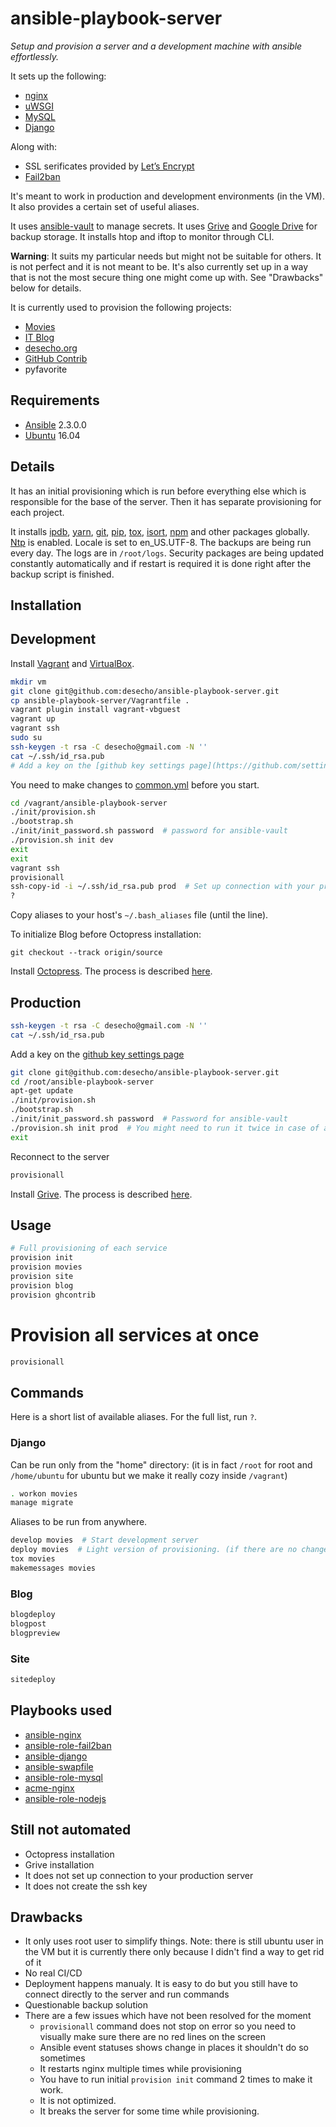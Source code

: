 ansible-playbook-server
============================
*Setup and provision a server and a development machine with ansible effortlessly.*

It sets up the following:
* [nginx][nginx]
* [uWSGI][uWSGI]
* [MySQL][MySQL]
* [Django][Django]

Along with:
* SSL serificates provided by [Let’s Encrypt][Let’s Encrypt]
* [Fail2ban][Fail2ban]

It's meant to work in production and development environments (in the VM).
It also provides a certain set of useful aliases.

It uses [ansible-vault][ansible-vault] to manage secrets.
It uses [Grive][Grive] and [Google Drive][Google Drive] for backup storage.
It installs htop and iftop to monitor through CLI.

**Warning**: It suits my particular needs but might not be suitable for others. It is not perfect and it is not meant to be. It's also currently set up in a way that is not the most secure thing one might come up with. See "Drawbacks" below for details.

It is currently used to provision the following projects:
* [Movies][Movies]
* [IT Blog][IT Blog]
* [desecho.org][desecho.org]
* [GitHub Contrib][Githubcontrib]
* pyfavorite

Requirements
------------
* [Ansible][Ansible] 2.3.0.0
* [Ubuntu][Ubuntu] 16.04


Details
------------
It has an initial provisioning which is run before everything else which is responsible for the base of the server. Then it has separate provisioning for each project.

It installs [ipdb][ipdb], [yarn][yarn], [git][git], [pip][pip], [tox][tox], [isort][isort], [npm][npm] and other packages globally. [Ntp][Ntp] is enabled. Locale is set to en_US.UTF-8.
The backups are being run every day. The logs are in `/root/logs`.
Security packages are being updated constantly automatically and if restart is required it is done right after the backup script is finished.

Installation
------------

Development
--------------
Install [Vagrant][Vagrant] and [VirtualBox][VirtualBox].

```bash
mkdir vm
git clone git@github.com:desecho/ansible-playbook-server.git
cp ansible-playbook-server/Vagrantfile .
vagrant plugin install vagrant-vbguest
vagrant up
vagrant ssh
sudo su
ssh-keygen -t rsa -C desecho@gmail.com -N ''
cat ~/.ssh/id_rsa.pub
# Add a key on the [github key settings page](https://github.com/settings/keys)
```

You need to make changes to [common.yml][common.yml] before you start.

```bash
cd /vagrant/ansible-playbook-server
./init/provision.sh
./bootstrap.sh
./init/init_password.sh password  # password for ansible-vault
./provision.sh init dev
exit
exit
vagrant ssh
provisionall
ssh-copy-id -i ~/.ssh/id_rsa.pub prod  # Set up connection with your production server
?
```
Copy aliases to your host's `~/.bash_aliases` file (until the line).

To initialize Blog before Octopress installation:
```
git checkout --track origin/source
```

Install [Octopress][Octopress]. The process is described [here](https://blog.desecho.org).

Production
--------------

```bash
ssh-keygen -t rsa -C desecho@gmail.com -N ''
cat ~/.ssh/id_rsa.pub
```

Add a key on the [github key settings page](https://github.com/settings/keys)

```bash
git clone git@github.com:desecho/ansible-playbook-server.git
cd /root/ansible-playbook-server
apt-get update
./init/provision.sh
./bootstrap.sh
./init/init_password.sh password  # Password for ansible-vault
./provision.sh init prod  # You might need to run it twice in case of an error
exit
```

Reconnect to the server

```bash
provisionall
```

Install [Grive][Grive]. The process is described [here](https://blog.desecho.org/?#toc_516).

Usage
------------
```bash
# Full provisioning of each service
provision init
provision movies
provision site
provision blog
provision ghcontrib
```
# Provision all services at once
```bash
provisionall
```
Commands
------------
Here is a short list of available aliases. For the full list, run `?`.

### Django
Can be run only from the "home" directory: (it is in fact `/root` for root and `/home/ubuntu` for ubuntu but we make it really cozy inside `/vagrant`)

```bash
. workon movies
manage migrate
```

Aliases to be run from anywhere.

```bash
develop movies  # Start development server
deploy movies  # Light version of provisioning. (if there are no changes to the ansible playbook related to the project)
tox movies
makemessages movies
```

### Blog

```bash
blogdeploy
blogpost
blogpreview
```


### Site

```bash
sitedeploy
```

Playbooks used
---------------------
* [ansible-nginx][ansible-nginx]
* [ansible-role-fail2ban][ansible-role-fail2ban]
* [ansible-django][ansible-django]
* [ansible-swapfile][ansible-swapfile]
* [ansible-role-mysql][ansible-role-mysql]
* [acme-nginx][acme-nginx]
* [ansible-role-nodejs][ansible-role-nodejs]


Still not automated
-----------------------
* Octopress installation
* Grive installation
* It does not set up connection to your production server
* It does not create the ssh key


Drawbacks
------------
* It only uses root user to simplify things. Note: there is still ubuntu user in the VM but it is currently there only because I didn't find a way to get rid of it
* No real CI/CD
* Deployment happens manualy. It is easy to do but you still have to connect directly to the server and run commands
* Questionable backup solution
* There are a few issues which have not been resolved for the moment
    * `provisionall` command does not stop on error so you need to visually make sure there are no red lines on the screen
    * Ansible event statuses shows change in places it shouldn't do so sometimes
    * It restarts nginx multiple times while provisioning
    * You have to run initial `provision init` command 2 times to make it work.
    * It is not optimized.
    * It breaks the server for some time while provisioning.

[Movies]: https://github.com/desecho/movies
[Let’s Encrypt]: https://letsencrypt.org/
[ansible-nginx]: https://github.com/savoirfairelinux/ansible-nginx
[Django]: https://www.djangoproject.com/
[IT Blog]: https://blog.desecho.org/
[desecho.org]: https://desecho.org
[uWSGI]: https://github.com/unbit/uwsgi
[nginx]: https://www.nginx.com/resources/wiki/
[ansible-vault]: https://github.com/jptomo/ansible-vault
[common.yml]: https://github.com/desecho/ansible-playbook-server/blob/master/ansible/vars/common.yml
[acme-nginx]: https://github.com/hsoft/ansible-acme-nginx
[ansible-swapfile]: https://github.com/kamaln7/ansible-swapfile
[ansible-django]: https://github.com/desecho/ansible-django
[ansible-role-fail2ban]: https://github.com/infOpen/ansible-role-fail2ban
[ansible-role-mysql]: https://github.com/geerlingguy/ansible-role-mysql
[Fail2ban]: https://www.fail2ban.org/
[MySQL]: https://www.mysql.com/
[Octopress]: http://octopress.org
[Grive]: https://github.com/Grive/grive
[Google Drive]: https://drive.google.com
[ansible-role-nodejs]: https://github.com/geerlingguy/ansible-role-nodejs
[ipdb]: https://github.com/gotcha/ipdb
[yarn]: https://yarnpkg.com/
[git]: https://git-scm.com/
[pip]: https://github.com/pypa/pip
[tox]: https://github.com/tox-dev/tox
[isort]: https://github.com/timothycrosley/isort
[npm]: https://www.npmjs.com/
[Ntp]: http://support.ntp.org/bin/view/Main/WebHome
[VirtualBox]: https://www.virtualbox.org/
[Vagrant]: https://www.vagrantup.com/
[Githubcontrib]: https://github.com/desecho/ghcontrib
[Ansible]: https://www.ansible.com/
[Ubuntu]: https://www.ubuntu.com/
